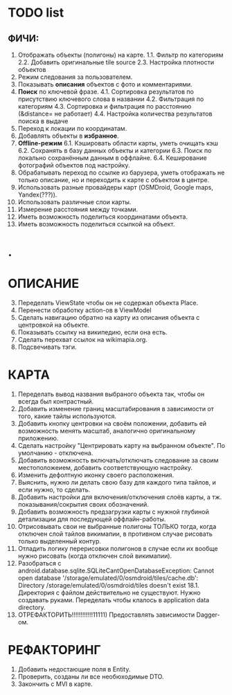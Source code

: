 TODO list
=========================================

ФИЧИ:
---------------------
1. Отображать объекты (полигоны) на карте.
   1.1. Фильтр по категориям
   2.2. Добавить оригинальные tile source 
   2.3. Настройка плотности объектов
2. Режим следования за пользователем.
3. Показывать **описания** объектов с фото и комментариями.
4. **Поиск** по ключевой фразе.
   4.1. Сортировка результатов по присутствию ключевого слова в названии
   4.2. Фильтрация по категориям
   4.3. Сортировка и фильтрация по расстоянию (&distance= не работает)
   4.4. Настройка количества результатов поиска в выдаче
5. Переход к локации по координатам.
6. Добавлять объекты в **избранное**.
7. **Offline-режим**
   6.1. Кэшировать области карты, уметь очищать кэш
   6.2. Сохранять в базу данных объекты и категории
   6.3. Поиск по локально сохранённым данным в оффлайне.
   6.4. Кеширование фотографий объектов под настройку.
8. Обрабатывать переход по ссылке из барузера, уметь отображать не только описание, но и переходить к карте с объектом в центре.
9. Использовать разные провайдеры карт (OSMDroid, Google maps, Yandex(???)).
10. Использовать различные слои карты.
11. Измерение расстояния между точками.
12. Иметь возможность поделиться координатами объекта.
13. Иметь возможность поделиться ссылкой на объект.

.
=========================================

ОПИСАНИЕ
========================================

3.  Переделать ViewState чтобы он не содержал объекта Place.
6.  Перенести обработку action-ов в ViewModel
7.  Сделать навигацию обратно на карту из описания объекта с центровкой на объекте.
8.  Показывать ссылку на википедию, если она есть.
9.  Сделать перехват ссылок на wikimapia.org.
10. Подсвечивать тэги. 

КАРТА
========================================
1.  Переделать вывод названия выбраного объекта так, чтобы он всегда был контрастный.
4.  Добавить изменение границ масштабирования в зависимости от того, какие тайлы используются.
5.  Добавить кнопку центровки на своём положении, добавить ей возможность менять масштаб, аналогично оригинальному приложению.
6.  Сделать настройку "Центрировать карту на выбранном объекте". По умолчанию - отключена.
7.  Добавить возможность включать/отключать следование за своим местоположеием, добавить соответствующую настройку.
8.  Изменить дефолтную иконку своего расположения.
9.  Выяснить, нужно ли делать свою базу для каждого типа тайлов, и если нужно, то сделать.
10. Добавить настройки для включения/отключения слоёв карты, а тж. показывания/сокрытия своих обозначений.
12. Добавить возможность предзагрузки карты с нужной глубиной детализации для последующей оффлайн-работы.
13. Отрисовывать свои не выбранные полигоны ТОЛЬКО тогда, когда отключен слой тайлов викимапии, в противном случае рисовать только выделенный контур.
17. Отладить логику перерисовки полигонов в случае если их вообще нужно рисовать (когда отключен слой викимапии).
18. Разобраться с android.database.sqlite.SQLiteCantOpenDatabaseException: Cannot open database '/storage/emulated/0/osmdroid/tiles/cache.db': Directory /storage/emulated/0/osmdroid/tiles doesn't exist
    18.1. Директория с файлом действительно не существуют. Нужно создавать руками. Переделать чтобы клалось в application data directory.
19. ОТРЕФАКТОРИТЬ!!!!!!!!!!!!11111) Предоставлять зависимости Dagger-ом.

РЕФАКТОРИНГ
========================================
1. Добавить недостающие поля в Entity.
2. Проверить, созданы ли все необюходимые DTO.
3. Закончить с MVI в карте.